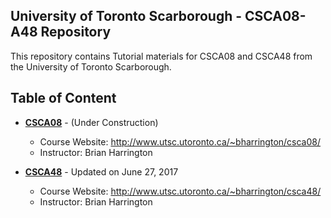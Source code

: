 University of Toronto Scarborough - CSCA08-A48 Repository
---------------

This repository contains Tutorial materials for CSCA08 and CSCA48 from the University of Toronto Scarborough.


Table of Content
---------------
+ <b>[CSCA08](./CSCA08/)</b> - (Under Construction)
	+ Course Website: http://www.utsc.utoronto.ca/~bharrington/csca08/
	+ Instructor: Brian Harrington

+ <b>[CSCA48](./CSCA48/)</b> - Updated on June 27, 2017
	+ Course Website: http://www.utsc.utoronto.ca/~bharrington/csca48/
	+ Instructor: Brian Harrington
